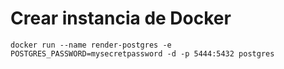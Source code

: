 # Crear instancia de Docker

```
docker run --name render-postgres -e POSTGRES_PASSWORD=mysecretpassword -d -p 5444:5432 postgres  
```